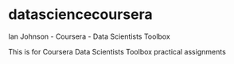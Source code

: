 # datasciencecoursera
Ian Johnson - Coursera - Data Scientists Toolbox

This is for Coursera Data Scientists Toolbox practical assignments
